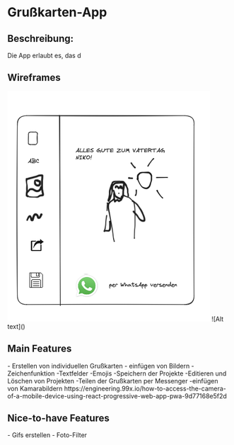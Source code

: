 <h1>Grußkarten-App</h1>

<h2>Beschreibung:</h2>

Die App erlaubt es, das d

<h2>Wireframes</h2>
<img src="Bildschirmfoto 2024-01-16 um 10.51.20.png">
![Alt text](<Bildschirmfoto 2024-01-16 um 10.51.20.png>)

<h2>Main Features</h2>
- Erstellen von individuellen Grußkarten
    - einfügen von Bildern
    -Zeichenfunktion
    -Textfelder
    -Emojis
-Speichern der Projekte
-Editieren und Löschen von Projekten
-Teilen der Grußkarten per Messenger
-einfügen von Kamarabildern
https://engineering.99x.io/how-to-access-the-camera-of-a-mobile-device-using-react-progressive-web-app-pwa-9d77168e5f2d

<h2>Nice-to-have Features</h2>
- Gifs erstellen
- Foto-Filter
